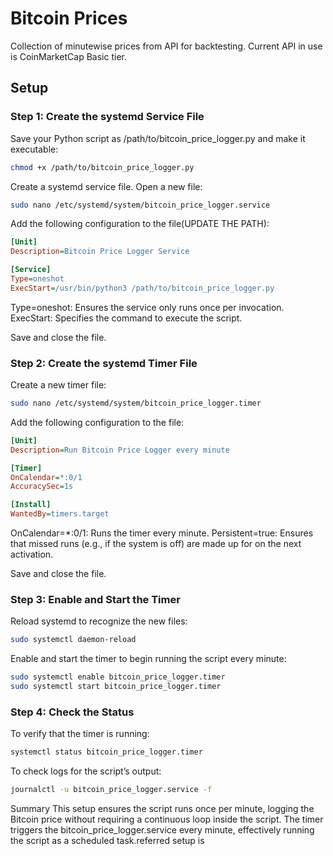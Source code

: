 # Bitcoin Prices
Collection of minutewise prices from API for backtesting.
Current API in use is CoinMarketCap Basic tier.

## Setup
### Step 1: Create the systemd Service File
Save your Python script as /path/to/bitcoin_price_logger.py and make it executable:
```bash
chmod +x /path/to/bitcoin_price_logger.py
```

Create a systemd service file. Open a new file:
```bash
sudo nano /etc/systemd/system/bitcoin_price_logger.service
```

Add the following configuration to the file(UPDATE THE PATH):
```ini
[Unit]
Description=Bitcoin Price Logger Service

[Service]
Type=oneshot
ExecStart=/usr/bin/python3 /path/to/bitcoin_price_logger.py
```

Type=oneshot: Ensures the service only runs once per invocation.
ExecStart: Specifies the command to execute the script.

Save and close the file.

### Step 2: Create the systemd Timer File
Create a new timer file:
```bash
sudo nano /etc/systemd/system/bitcoin_price_logger.timer
```

Add the following configuration to the file:
```ini
[Unit]
Description=Run Bitcoin Price Logger every minute

[Timer]
OnCalendar=*:0/1
AccuracySec=1s

[Install]
WantedBy=timers.target
```

OnCalendar=*:0/1: Runs the timer every minute.
Persistent=true: Ensures that missed runs (e.g., if the system is off) are made up for on the next activation.

Save and close the file.

### Step 3: Enable and Start the Timer
Reload systemd to recognize the new files:
```bash
sudo systemctl daemon-reload
```

Enable and start the timer to begin running the script every minute:
```bash
sudo systemctl enable bitcoin_price_logger.timer
sudo systemctl start bitcoin_price_logger.timer
```

### Step 4: Check the Status
To verify that the timer is running:
```bash
systemctl status bitcoin_price_logger.timer
```

To check logs for the script’s output:
```bash
journalctl -u bitcoin_price_logger.service -f
```


Summary
This setup ensures the script runs once per minute, logging the Bitcoin price without requiring a continuous loop inside the script. The timer triggers the bitcoin_price_logger.service every minute, effectively running the script as a scheduled task.referred setup is 

